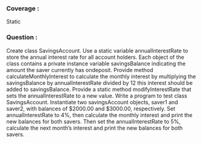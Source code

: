 <h3>Coverage :</h3>
Static
<h3>Question :</h3>
Create class SavingsAccount. Use a static variable annualInterestRate to store the annual interest
rate for all account holders. Each object of the class contains a private instance variable
savingsBalance indicating the amount the saver currently has ondeposit. Provide method
calculateMonthlyInterest to calculate the monthly interest by multiplying the savingsBalance by
annualInterestRate divided by 12 this interest should be added to savingsBalance. Provide a static
method modifyInterestRate that sets the annualInterestRate to a new value.
Write a program to test class SavingsAccount. Instantiate two savingsAccount objects, saver1 and
saver2, with balances of $2000.00 and $3000.00, respectively. Set annualInterestRate to 4%, then
calculate the monthly interest and print the new balances for both savers. Then set the
annualInterestRate to 5%, calculate the next month’s interest and print the new balances for both
savers.
